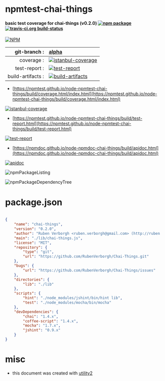 # npmtest-chai-things

#### basic test coverage for  chai-things (v0.2.0)  [![npm package](https://img.shields.io/npm/v/npmtest-chai-things.svg?style=flat-square)](https://www.npmjs.org/package/npmtest-chai-things) [![travis-ci.org build-status](https://api.travis-ci.org/npmtest/node-npmtest-chai-things.svg)](https://travis-ci.org/npmtest/node-npmtest-chai-things)

####

[![NPM](https://nodei.co/npm/chai-things.png?downloads=true&downloadRank=true&stars=true)](https://www.npmjs.com/package/chai-things)

| git-branch : | [alpha](https://github.com/npmtest/node-npmtest-chai-things/tree/alpha)|
|--:|:--|
| coverage : | [![istanbul-coverage](https://npmtest.github.io/node-npmtest-chai-things/build/coverage.badge.svg)](https://npmtest.github.io/node-npmtest-chai-things/build/coverage.html/index.html)|
| test-report : | [![test-report](https://npmtest.github.io/node-npmtest-chai-things/build/test-report.badge.svg)](https://npmtest.github.io/node-npmtest-chai-things/build/test-report.html)|
| build-artifacts : | [![build-artifacts](https://npmtest.github.io/node-npmtest-chai-things/glyphicons_144_folder_open.png)](https://github.com/npmtest/node-npmtest-chai-things/tree/gh-pages/build)|

- [https://npmtest.github.io/node-npmtest-chai-things/build/coverage.html/index.html](https://npmtest.github.io/node-npmtest-chai-things/build/coverage.html/index.html)

[![istanbul-coverage](https://npmtest.github.io/node-npmtest-chai-things/build/screenCapture.buildCi.browser.%252Ftmp%252Fbuild%252Fcoverage.lib.html.png)](https://npmtest.github.io/node-npmtest-chai-things/build/coverage.html/index.html)

- [https://npmtest.github.io/node-npmtest-chai-things/build/test-report.html](https://npmtest.github.io/node-npmtest-chai-things/build/test-report.html)

[![test-report](https://npmtest.github.io/node-npmtest-chai-things/build/screenCapture.buildCi.browser.%252Ftmp%252Fbuild%252Ftest-report.html.png)](https://npmtest.github.io/node-npmtest-chai-things/build/test-report.html)

- [https://npmdoc.github.io/node-npmdoc-chai-things/build/apidoc.html](https://npmdoc.github.io/node-npmdoc-chai-things/build/apidoc.html)

[![apidoc](https://npmdoc.github.io/node-npmdoc-chai-things/build/screenCapture.buildCi.browser.%252Ftmp%252Fbuild%252Fapidoc.html.png)](https://npmdoc.github.io/node-npmdoc-chai-things/build/apidoc.html)

![npmPackageListing](https://npmtest.github.io/node-npmtest-chai-things/build/screenCapture.npmPackageListing.svg)

![npmPackageDependencyTree](https://npmtest.github.io/node-npmtest-chai-things/build/screenCapture.npmPackageDependencyTree.svg)



# package.json

```json

{
    "name": "chai-things",
    "version": "0.2.0",
    "author": "Ruben Verborgh <ruben.verborgh@gmail.com> (http://ruben.verborgh.org/)",
    "main": "./lib/chai-things.js",
    "license": "MIT",
    "repository": {
        "type": "git",
        "url": "https://github.com/RubenVerborgh/Chai-Things.git"
    },
    "bugs": {
        "url": "https://github.com/RubenVerborgh/Chai-Things/issues"
    },
    "directories": {
        "lib": "./lib"
    },
    "scripts": {
        "hint": "./node_modules/jshint/bin/hint lib",
        "test": "./node_modules/mocha/bin/mocha"
    },
    "devDependencies": {
        "chai": "1.4.x",
        "coffee-script": "1.4.x",
        "mocha": "1.7.x",
        "jshint": "0.9.x"
    }
}
```



# misc
- this document was created with [utility2](https://github.com/kaizhu256/node-utility2)
